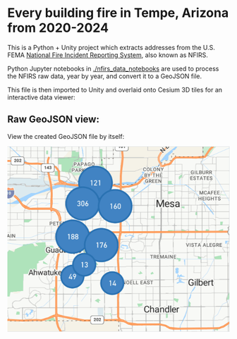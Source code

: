 # Every building fire in Tempe, Arizona from 2020-2024

This is a Python + Unity project which extracts addresses from the U.S. FEMA [National Fire Incident Reporting System](https://www.usfa.fema.gov/nfirs/access-data/), also known as NFIRS.

Python Jupyter notebooks in [./nfirs_data_notebooks](.nfirs_data_notebooks/1_fire_data.ipynb) are used to process the NFIRS raw data, year by year, and convert it to a GeoJSON file.

This file is then imported to Unity and overlaid onto Cesium 3D tiles for an interactive data viewer:

## Raw GeoJSON view:

View the created GeoJSON file by itself:

[<img src="./geojson_img.gif">]([https://link-to-your-URL/](https://github.com/alexvng/nfirs-unity-visualization/blob/02e6b9596ff596484bbc59d7a34b50621132f667/Assets/fires-2020-23.json))
